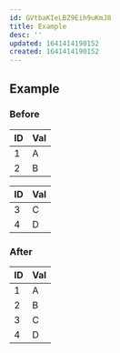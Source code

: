 ```yaml
---
id: GVtbaKIeLBZ9Eih9uKmJ8
title: Example
desc: ''
updated: 1641414190152
created: 1641414190152
---
```


## Example

### Before

| ID | Val |
| -- | --- |
| 1  | A   |
| 2  | B   |

| ID | Val |
| -- | --- |
| 3  | C   |
| 4  | D   |

### After

| ID | Val |
| -- | --- |
| 1  | A   |
| 2  | B   |
| 3  | C   |
| 4  | D   |

